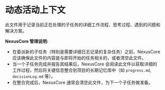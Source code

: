 # 动态活动上下文

此文件用于记录当前正在处理的子任务的详细工作流程、思考过程、遇到的问题和解决方案。

**NexusCore 管理说明:**
*   在委派新的子任务（特别是需要详细日志记录的复杂任务）之前，NexusCore 应该确保此文件的内容是与即将开始的任务相关的，或者清空此文件。
*   当一个子任务完成并报告其结果后，NexusCore 会阅读此文件以获取详细的工作过程，然后将关键信息整合到项目的长期记忆库中（如 `progress.md`, `decisionLog.md` 等）。
*   在整合完成后，NexusCore 通常会清空此文件，为下一个子任务做准备。